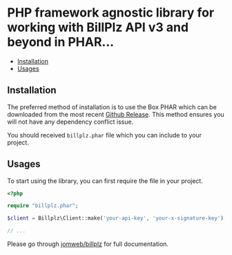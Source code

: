 PHP framework agnostic library for working with BillPlz API v3 and beyond in PHAR...
==============

* [Installation](#installation)
* [Usages](#usages)

## Installation

The preferred method of installation is to use the Box PHAR which can be downloaded from the most recent [Github Release](https://github.com/jomweb/billplz-phar/releases). This method ensures you will not have any dependency conflict issue.

You should received `billplz.phar` file which you can include to your project. 

## Usages

To start using the library, you can first require the file in your project.

```php
<?php

require "billplz.phar";

$client = Billplz\Client::make('your-api-key', 'your-x-signature-key');

// ...
```

Please go through [jomweb/billplz](https://github.com/jomweb/billplz) for full documentation. 
